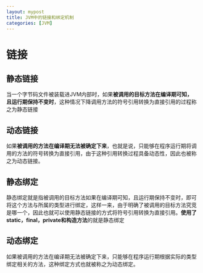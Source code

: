 ```yaml
---
layout: mypost
title: JVM中的链接和绑定机制
categories: [JVM] 
---
```




# 链接

## 静态链接

当一个字节码文件被装载进JVM内部时，如果**被调用的目标方法在编译期可知，且运行期保持不变时**，这种情况下降调用方法的符号引用转换为直接引用的过程称之为静态链接

## 动态链接

如果**被调用的方法在编译期无法被确定下来**，也就是说，只能够在程序运行期将调用的方法的符号转换为直接引用，由于这种引用转换过程具备动态性，因此也被称之为动态链接。

## 静态绑定

静态绑定就是指被调用的目标方法如果在编译期可知，且运行期保持不变时，即可将这个方法与所属的类型进行绑定，这样一来，由于明确了被调用的目标方法究竞是哪一个，因此也就可以使用静态链接的方式将符号引用转换为直接引用。**使用了static，final，private和构造方法**的就是静态绑定

## 动态绑定

如果被调用的方法在编译期无法被确定下来，只能够在程序运行期根据实际的类型绑定相关的方法，这种绑定方式也就被称之为动态绑定。